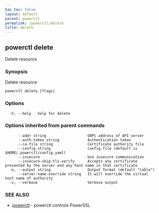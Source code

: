 ```yaml
---
has_toc: false
layout: default
parent: powerctl
permalink: /powerctl/delete
title: delete
---
```

## powerctl delete

Delete resource

### Synopsis

Delete resource

```
powerctl delete [flags]
```

### Options

```
  -h, --help   help for delete
```

### Options inherited from parent commands

```
      --addr string                   GRPC address of API server
      --auth-token string             Authentication token
      --ca-file string                Certificate authority file
      --config string                 config file (default is $HOME/.powerctl/config.yaml)
      --insecure                      Use insecure communication
      --insecure-skip-tls-verify      Accepts any certificate presented by the server and any host name in that certificate
  -o, --output string                 Output format (default "table")
      --server-name-override string   It will override the virtual host name of authority
  -v, --verbose                       Verbose output
```

### SEE ALSO

* [powerctl](/powerctl)	 - powerctl controls PowerSSL
